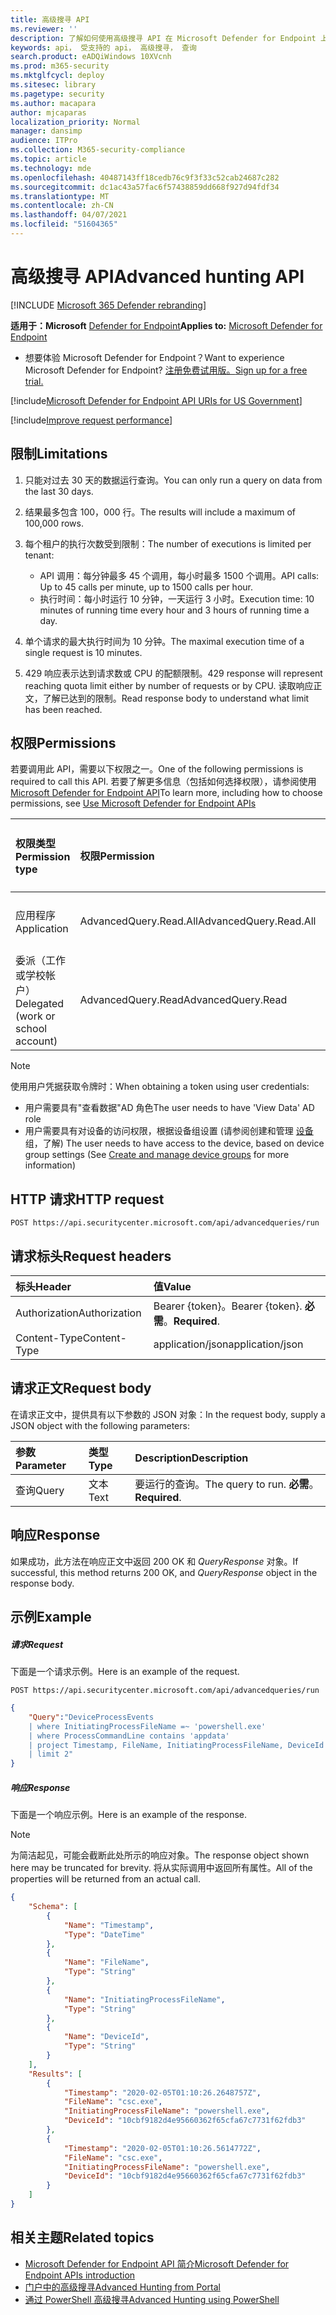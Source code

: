 ```yaml
---
title: 高级搜寻 API
ms.reviewer: ''
description: 了解如何使用高级搜寻 API 在 Microsoft Defender for Endpoint 上运行高级查询。 了解限制并查看示例。
keywords: api， 受支持的 api， 高级搜寻， 查询
search.product: eADQiWindows 10XVcnh
ms.prod: m365-security
ms.mktglfcycl: deploy
ms.sitesec: library
ms.pagetype: security
ms.author: macapara
author: mjcaparas
localization_priority: Normal
manager: dansimp
audience: ITPro
ms.collection: M365-security-compliance
ms.topic: article
ms.technology: mde
ms.openlocfilehash: 40487143ff18cedb76c9f3f33c52cab24687c282
ms.sourcegitcommit: dc1ac43a57fac6f57438859dd668f927d94fdf34
ms.translationtype: MT
ms.contentlocale: zh-CN
ms.lasthandoff: 04/07/2021
ms.locfileid: "51604365"
---
```

# <a name="advanced-hunting-api"></a><span data-ttu-id="bce0b-105">高级搜寻 API</span><span class="sxs-lookup"><span data-stu-id="bce0b-105">Advanced hunting API</span></span>

[!INCLUDE [Microsoft 365 Defender rebranding](../../includes/microsoft-defender.md)]


<span data-ttu-id="bce0b-106">**适用于：Microsoft** [Defender for Endpoint](https://go.microsoft.com/fwlink/?linkid=2154037)</span><span class="sxs-lookup"><span data-stu-id="bce0b-106">**Applies to:** [Microsoft Defender for Endpoint](https://go.microsoft.com/fwlink/?linkid=2154037)</span></span>

- <span data-ttu-id="bce0b-107">想要体验 Microsoft Defender for Endpoint？</span><span class="sxs-lookup"><span data-stu-id="bce0b-107">Want to experience Microsoft Defender for Endpoint?</span></span> [<span data-ttu-id="bce0b-108">注册免费试用版。</span><span class="sxs-lookup"><span data-stu-id="bce0b-108">Sign up for a free trial.</span></span>](https://www.microsoft.com/microsoft-365/windows/microsoft-defender-atp?ocid=docs-wdatp-exposedapis-abovefoldlink) 

[!include[Microsoft Defender for Endpoint API URIs for US Government](../../includes/microsoft-defender-api-usgov.md)]

[!include[Improve request performance](../../includes/improve-request-performance.md)]

## <a name="limitations"></a><span data-ttu-id="bce0b-109">限制</span><span class="sxs-lookup"><span data-stu-id="bce0b-109">Limitations</span></span>

1. <span data-ttu-id="bce0b-110">只能对过去 30 天的数据运行查询。</span><span class="sxs-lookup"><span data-stu-id="bce0b-110">You can only run a query on data from the last 30 days.</span></span>

2. <span data-ttu-id="bce0b-111">结果最多包含 100，000 行。</span><span class="sxs-lookup"><span data-stu-id="bce0b-111">The results will include a maximum of 100,000 rows.</span></span>

3. <span data-ttu-id="bce0b-112">每个租户的执行次数受到限制：</span><span class="sxs-lookup"><span data-stu-id="bce0b-112">The number of executions is limited per tenant:</span></span>
   - <span data-ttu-id="bce0b-113">API 调用：每分钟最多 45 个调用，每小时最多 1500 个调用。</span><span class="sxs-lookup"><span data-stu-id="bce0b-113">API calls: Up to 45 calls per minute, up to 1500 calls per hour.</span></span>
   - <span data-ttu-id="bce0b-114">执行时间：每小时运行 10 分钟，一天运行 3 小时。</span><span class="sxs-lookup"><span data-stu-id="bce0b-114">Execution time: 10 minutes of running time every hour and 3 hours of running time a day.</span></span>

4. <span data-ttu-id="bce0b-115">单个请求的最大执行时间为 10 分钟。</span><span class="sxs-lookup"><span data-stu-id="bce0b-115">The maximal execution time of a single request is 10 minutes.</span></span>

5. <span data-ttu-id="bce0b-116">429 响应表示达到请求数或 CPU 的配额限制。</span><span class="sxs-lookup"><span data-stu-id="bce0b-116">429 response will represent reaching quota limit either by number of requests or by CPU.</span></span> <span data-ttu-id="bce0b-117">读取响应正文，了解已达到的限制。</span><span class="sxs-lookup"><span data-stu-id="bce0b-117">Read response body to understand what limit has been reached.</span></span> 

## <a name="permissions"></a><span data-ttu-id="bce0b-118">权限</span><span class="sxs-lookup"><span data-stu-id="bce0b-118">Permissions</span></span>

<span data-ttu-id="bce0b-119">若要调用此 API，需要以下权限之一。</span><span class="sxs-lookup"><span data-stu-id="bce0b-119">One of the following permissions is required to call this API.</span></span> <span data-ttu-id="bce0b-120">若要了解更多信息（包括如何选择权限），请参阅使用 [Microsoft Defender for Endpoint API](apis-intro.md)</span><span class="sxs-lookup"><span data-stu-id="bce0b-120">To learn more, including how to choose permissions, see [Use Microsoft Defender for Endpoint APIs](apis-intro.md)</span></span>

<span data-ttu-id="bce0b-121">权限类型</span><span class="sxs-lookup"><span data-stu-id="bce0b-121">Permission type</span></span> |   <span data-ttu-id="bce0b-122">权限</span><span class="sxs-lookup"><span data-stu-id="bce0b-122">Permission</span></span>  |   <span data-ttu-id="bce0b-123">权限显示名称</span><span class="sxs-lookup"><span data-stu-id="bce0b-123">Permission display name</span></span>
:---|:---|:---
<span data-ttu-id="bce0b-124">应用程序</span><span class="sxs-lookup"><span data-stu-id="bce0b-124">Application</span></span> |   <span data-ttu-id="bce0b-125">AdvancedQuery.Read.All</span><span class="sxs-lookup"><span data-stu-id="bce0b-125">AdvancedQuery.Read.All</span></span> |    <span data-ttu-id="bce0b-126">"运行高级查询"</span><span class="sxs-lookup"><span data-stu-id="bce0b-126">'Run advanced queries'</span></span>
<span data-ttu-id="bce0b-127">委派（工作或学校帐户）</span><span class="sxs-lookup"><span data-stu-id="bce0b-127">Delegated (work or school account)</span></span> | <span data-ttu-id="bce0b-128">AdvancedQuery.Read</span><span class="sxs-lookup"><span data-stu-id="bce0b-128">AdvancedQuery.Read</span></span> | <span data-ttu-id="bce0b-129">"运行高级查询"</span><span class="sxs-lookup"><span data-stu-id="bce0b-129">'Run advanced queries'</span></span>

>[!Note]
> <span data-ttu-id="bce0b-130">使用用户凭据获取令牌时：</span><span class="sxs-lookup"><span data-stu-id="bce0b-130">When obtaining a token using user credentials:</span></span>
>- <span data-ttu-id="bce0b-131">用户需要具有"查看数据"AD 角色</span><span class="sxs-lookup"><span data-stu-id="bce0b-131">The user needs to have 'View Data' AD role</span></span>
>- <span data-ttu-id="bce0b-132">用户需要具有对设备的访问权限，根据设备组设置 (请参阅创建和管理 [设备](machine-groups.md) 组，了解) </span><span class="sxs-lookup"><span data-stu-id="bce0b-132">The user needs to have access to the device, based on device group settings (See [Create and manage device groups](machine-groups.md) for more information)</span></span>

## <a name="http-request"></a><span data-ttu-id="bce0b-133">HTTP 请求</span><span class="sxs-lookup"><span data-stu-id="bce0b-133">HTTP request</span></span>

```http
POST https://api.securitycenter.microsoft.com/api/advancedqueries/run
```

## <a name="request-headers"></a><span data-ttu-id="bce0b-134">请求标头</span><span class="sxs-lookup"><span data-stu-id="bce0b-134">Request headers</span></span>

<span data-ttu-id="bce0b-135">标头</span><span class="sxs-lookup"><span data-stu-id="bce0b-135">Header</span></span> | <span data-ttu-id="bce0b-136">值</span><span class="sxs-lookup"><span data-stu-id="bce0b-136">Value</span></span> 
:---|:---
<span data-ttu-id="bce0b-137">Authorization</span><span class="sxs-lookup"><span data-stu-id="bce0b-137">Authorization</span></span> | <span data-ttu-id="bce0b-138">Bearer {token}。</span><span class="sxs-lookup"><span data-stu-id="bce0b-138">Bearer {token}.</span></span> <span data-ttu-id="bce0b-139">**必需**。</span><span class="sxs-lookup"><span data-stu-id="bce0b-139">**Required**.</span></span>
<span data-ttu-id="bce0b-140">Content-Type</span><span class="sxs-lookup"><span data-stu-id="bce0b-140">Content-Type</span></span>    | <span data-ttu-id="bce0b-141">application/json</span><span class="sxs-lookup"><span data-stu-id="bce0b-141">application/json</span></span>

## <a name="request-body"></a><span data-ttu-id="bce0b-142">请求正文</span><span class="sxs-lookup"><span data-stu-id="bce0b-142">Request body</span></span>

<span data-ttu-id="bce0b-143">在请求正文中，提供具有以下参数的 JSON 对象：</span><span class="sxs-lookup"><span data-stu-id="bce0b-143">In the request body, supply a JSON object with the following parameters:</span></span>

<span data-ttu-id="bce0b-144">参数</span><span class="sxs-lookup"><span data-stu-id="bce0b-144">Parameter</span></span> | <span data-ttu-id="bce0b-145">类型</span><span class="sxs-lookup"><span data-stu-id="bce0b-145">Type</span></span>    | <span data-ttu-id="bce0b-146">Description</span><span class="sxs-lookup"><span data-stu-id="bce0b-146">Description</span></span>
:---|:---|:---
<span data-ttu-id="bce0b-147">查询</span><span class="sxs-lookup"><span data-stu-id="bce0b-147">Query</span></span> | <span data-ttu-id="bce0b-148">文本</span><span class="sxs-lookup"><span data-stu-id="bce0b-148">Text</span></span> |  <span data-ttu-id="bce0b-149">要运行的查询。</span><span class="sxs-lookup"><span data-stu-id="bce0b-149">The query to run.</span></span> <span data-ttu-id="bce0b-150">**必需**。</span><span class="sxs-lookup"><span data-stu-id="bce0b-150">**Required**.</span></span>

## <a name="response"></a><span data-ttu-id="bce0b-151">响应</span><span class="sxs-lookup"><span data-stu-id="bce0b-151">Response</span></span>

<span data-ttu-id="bce0b-152">如果成功，此方法在响应正文中返回 200 OK 和 _QueryResponse_ 对象。</span><span class="sxs-lookup"><span data-stu-id="bce0b-152">If successful, this method returns 200 OK, and _QueryResponse_ object in the response body.</span></span>


## <a name="example"></a><span data-ttu-id="bce0b-153">示例</span><span class="sxs-lookup"><span data-stu-id="bce0b-153">Example</span></span>

##### <a name="request"></a><span data-ttu-id="bce0b-154">请求</span><span class="sxs-lookup"><span data-stu-id="bce0b-154">Request</span></span>

<span data-ttu-id="bce0b-155">下面是一个请求示例。</span><span class="sxs-lookup"><span data-stu-id="bce0b-155">Here is an example of the request.</span></span>

```http
POST https://api.securitycenter.microsoft.com/api/advancedqueries/run
```

```json
{
    "Query":"DeviceProcessEvents  
    | where InitiatingProcessFileName =~ 'powershell.exe'
    | where ProcessCommandLine contains 'appdata'
    | project Timestamp, FileName, InitiatingProcessFileName, DeviceId
    | limit 2"
}
```

##### <a name="response"></a><span data-ttu-id="bce0b-156">响应</span><span class="sxs-lookup"><span data-stu-id="bce0b-156">Response</span></span>

<span data-ttu-id="bce0b-157">下面是一个响应示例。</span><span class="sxs-lookup"><span data-stu-id="bce0b-157">Here is an example of the response.</span></span>

>[!NOTE]
><span data-ttu-id="bce0b-158">为简洁起见，可能会截断此处所示的响应对象。</span><span class="sxs-lookup"><span data-stu-id="bce0b-158">The response object shown here may be truncated for brevity.</span></span> <span data-ttu-id="bce0b-159">将从实际调用中返回所有属性。</span><span class="sxs-lookup"><span data-stu-id="bce0b-159">All of the properties will be returned from an actual call.</span></span>

```json
{
    "Schema": [
        {
            "Name": "Timestamp",
            "Type": "DateTime"
        },
        {
            "Name": "FileName",
            "Type": "String"
        },
        {
            "Name": "InitiatingProcessFileName",
            "Type": "String"
        },
        {
            "Name": "DeviceId",
            "Type": "String"
        }
    ],
    "Results": [
        {
            "Timestamp": "2020-02-05T01:10:26.2648757Z",
            "FileName": "csc.exe",
            "InitiatingProcessFileName": "powershell.exe",
            "DeviceId": "10cbf9182d4e95660362f65cfa67c7731f62fdb3"
        },
        {
            "Timestamp": "2020-02-05T01:10:26.5614772Z",
            "FileName": "csc.exe",
            "InitiatingProcessFileName": "powershell.exe",
            "DeviceId": "10cbf9182d4e95660362f65cfa67c7731f62fdb3"
        }
    ]
}
```

## <a name="related-topics"></a><span data-ttu-id="bce0b-160">相关主题</span><span class="sxs-lookup"><span data-stu-id="bce0b-160">Related topics</span></span>

- [<span data-ttu-id="bce0b-161">Microsoft Defender for Endpoint API 简介</span><span class="sxs-lookup"><span data-stu-id="bce0b-161">Microsoft Defender for Endpoint APIs introduction</span></span>](apis-intro.md)
- [<span data-ttu-id="bce0b-162">门户中的高级搜寻</span><span class="sxs-lookup"><span data-stu-id="bce0b-162">Advanced Hunting from Portal</span></span>](advanced-hunting-query-language.md)
- [<span data-ttu-id="bce0b-163">通过 PowerShell 高级搜寻</span><span class="sxs-lookup"><span data-stu-id="bce0b-163">Advanced Hunting using PowerShell</span></span>](run-advanced-query-sample-powershell.md)
